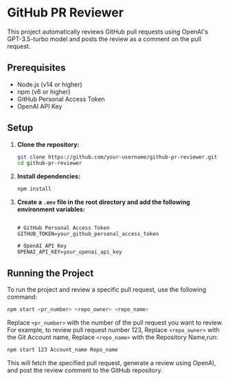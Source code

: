 # GitHub PR Reviewer

This project automatically reviews GitHub pull requests using OpenAI's GPT-3.5-turbo model and posts the review as a comment on the pull request.

## Prerequisites

- Node.js (v14 or higher)
- npm (v6 or higher)
- GitHub Personal Access Token
- OpenAI API Key

## Setup

1. **Clone the repository:**
    ```sh
    git clone https://github.com/your-username/github-pr-reviewer.git
    cd github-pr-reviewer
    ```

2. **Install dependencies:**
    ```sh
    npm install
    ```

3. **Create a `.env` file in the root directory and add the following environment variables:**
    ```properties

    # GitHub Personal Access Token
    GITHUB_TOKEN=your_github_personal_access_token

    # OpenAI API Key
    OPENAI_API_KEY=your_openai_api_key

    ```

## Running the Project

To run the project and review a specific pull request, use the following command:

```sh
npm start <pr_number> <repo_owner> <repo_name>
```

Replace `<pr_number>` with the number of the pull request you want to review. For example, to review pull request number 123,
Replace `<repo_owner>` with the Git Account name,
Replace `<repo_name>` with the Repository Name,run:

```sh
npm start 123 Account_name Repo_name 
```

This will fetch the specified pull request, generate a review using OpenAI, and post the review comment to the GitHub repository.